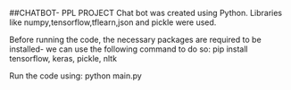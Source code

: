 ##CHATBOT- PPL PROJECT 
Chat bot was created using Python.
Libraries like numpy,tensorflow,tflearn,json and pickle were used.

Before running the code, the necessary packages are required to be installed-
we can use the following command to do so:
pip install tensorflow, keras, pickle, nltk

Run the code using:
python main.py
